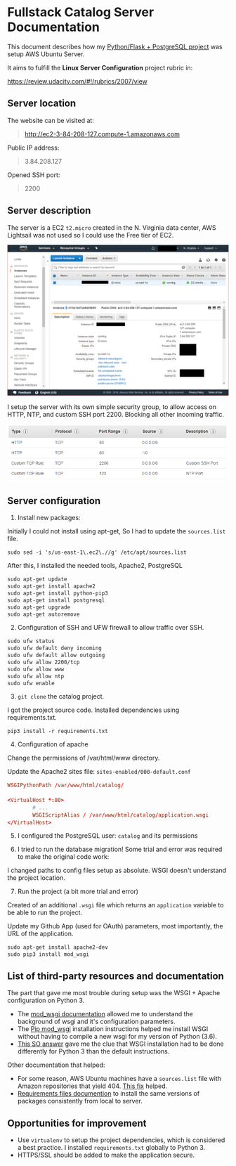 # Fullstack Catalog Server Documentation

This document describes how my [Python/Flask + PostgreSQL project](https://github.com/miguelrincon/fullstack-nanodegree-catalog) was setup AWS Ubuntu Server.

It aims to fulfill the **Linux Server Configuration** project rubric in: 

https://review.udacity.com/#!/rubrics/2007/view

## Server location

The website can be visited at:

> http://ec2-3-84-208-127.compute-1.amazonaws.com

Public IP address:

> 3.84.208.127

Opened SSH port:

> 2200

## Server description

The server is a EC2 `t2.micro` created in the N. Virginia data center, AWS Lightsail was not used so I could use the Free tier of EC2.

![Instance](./img/instance.png "Instance")

I setup the server with its own simple security group, to allow access on HTTP, NTP, and custom SSH port 2200. Blocking all other incoming traffic.

![Security Group](./img/security-groups.png "Security Groups")

## Server configuration

1) Install new packages:

Initially I could not install using apt-get, So I had to update the `sources.list` file.

```
sudo sed -i 's/us-east-1\.ec2\.//g' /etc/apt/sources.list
```

After this, I installed the needed tools, Apache2, PostgreSQL
```
sudo apt-get update
sudo apt-get install apache2
sudo apt-get install python-pip3
sudo apt-get install postgresql
sudo apt-get upgrade
sudo apt-get autoremove
```

2) Configuration of SSH and UFW firewall to allow traffic over SSH.

```
sudo ufw status
sudo ufw default deny incoming
sudo ufw default allow outgoing
sudo ufw allow 2200/tcp
sudo ufw allow www
sudo ufw allow ntp
sudo ufw enable
```

3) `git clone` the catalog project.

I got the project source code. Installed dependencies using requirements.txt.

```
pip3 install -r requirements.txt
```

4) Configuration of apache

Change the permissions of /var/html/www directory.

Update the Apache2 sites file: `sites-enabled/000-default.conf`

```conf
WSGIPythonPath /var/www/html/catalog/

<VirtualHost *:80>
        # ...
        WSGIScriptAlias / /var/www/html/catalog/application.wsgi
</VirtualHost>
```
5) I configured the PostgreSQL user: `catalog` and its permissions

6) I tried to run the database migration! Some trial and error was required to make the original code work:

I changed paths to config files setup as absolute. WSGI doesn't understand the project location.

7) Run the project (a bit more trial and error)

Created of an additional `.wsgi` file which returns an `application` variable to be able to run the project.

Update my Github App (used for OAuth) parameters, most importantly, the URL of the application.

```
sudo apt-get install apache2-dev
sudo pip3 install mod_wsgi
```

## List of third-party resources and documentation

The part that gave me most trouble during setup was the WSGI + Apache configuration on Python 3.

- The [mod_wsgi documentation](https://modwsgi.readthedocs.io/en/develop/configuration.html) allowed me to understand the background of wsgi and it's configuration parameters.
- The [Pip mod_wsgi](https://pypi.org/project/mod_wsgi/) installation instructions helped me install WSGI without having to compile a new wsgi for my version of Python (3.6).
- [This SO answer](https://stackoverflow.com/a/31564325/777539) gave me the clue that WSGI installation had to be done differently for Python 3 than the default instructions.

Other documentation that helped:

- For some reason, AWS Ubuntu machines have a `sources.list` file with Amazon repositories that yield 404. [This fix](https://askubuntu.com/a/382452/672456) helped.
- [Requirements files documention](https://pip.pypa.io/en/stable/user_guide/#requirements-files) to install the same versions of packages consistently from local to server.

## Opportunities for improvement

- Use `virtualenv` to setup the project dependencies, which is considered a best practice. I installed `requirements.txt` globally to Python 3.
- HTTPS/SSL should be added to make the application secure.